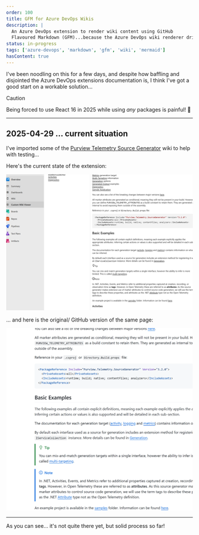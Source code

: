 ```yaml
---
order: 100
title: GFM for Azure DevOps Wikis
description: |
  An Azure DevOps extension to render wiki content using GitHub
  Flavoured Markdown (GFM)...because the Azure DevOps wiki renderer drives me crazy 🤬 
status: in-progress
tags: ['azure-devops', 'markdown', 'gfm', 'wiki', 'mermaid']
hasContent: true
---
```


I've been noodling on this for a few days, and despite how
baffling and disjointed the Azure DevOps extensions documentation is, I think I've got a good start on a workable solution...

> [!CAUTION]
> Being forced to use React 16 in 2025 while using _any_ packages is painful! 🩻

---

## 2025-04-29 ... current situation

I've imported some of the [Purview Telemetry Source Generator](https://github.com/kjldev/purview-telemetry-sourcegenerator) wiki to help with testing...

Here's the current state of the extension:

![Azure DevOps Wiki, with GFM](./gfm-azure-devops/azure-devops-wiki-gfm.png)

... and here is the original/ GitHub version of the same page:

![GitHub Wiki, with GFM](./gfm-azure-devops/github-wiki.png)

---

As you can see... it's not quite there yet, but solid process so far!
